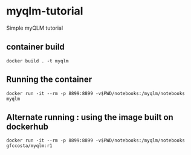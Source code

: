# myqlm-tutorial

Simple myQLM tutorial

## container build

```
docker build . -t myqlm
```

## Running the container
```
docker run -it --rm -p 8899:8899 -v$PWD/notebooks:/myqlm/notebooks myqlm
```

## Alternate running : using the image built on dockerhub
```
docker run -it --rm -p 8899:8899 -v$PWD/notebooks:/myqlm/notebooks gfccosta/myqlm:r1
```


